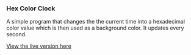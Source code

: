 ### Hex Color Clock

A simple program that changes the the current time into a hexadecimal color value which is then used as a background color. It updates every second.

[View the live version here](http://saadq.github.io/Hex-Color-Clock/)
